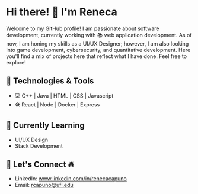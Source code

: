 # Hi there! 👋 I'm Reneca

Welcome to my GitHub profile!  I am passionate about software development, currently working with 📚 web application development. As of now, I am honing my skills as a UI/UX Designer; however, I am also looking into game development, cybersecurity, and quantitative development. Here you'll find a mix of projects here that reflect what I have done. Feel free to explore!

## 🔧 Technologies & Tools

- 💻 C++ | Java | HTML | CSS | Javascript 
- 🛠️ React | Node | Docker | Express

## 🌱 Currently Learning
- UI/UX Design
- Stack Development

## 🤝 Let's Connect 🔥

- LinkedIn: www.linkedin.com/in/renecacapuno
- Email: rcapuno@ufl.edu
  
